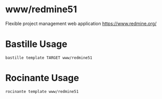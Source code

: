 # www/redmine51
Flexible project management web application
https://www.redmine.org/

# Bastille Usage
```shell
bastille template TARGET www/redmine51
```

# Rocinante Usage
```shell
rocinante template www/redmine51
```
